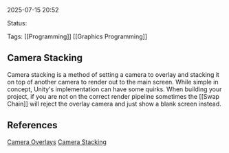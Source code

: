 2025-07-15 20:52

Status: 

Tags: [[Programming]] [[Graphics Programming]]

## Camera Stacking
Camera stacking is a method of setting a camera to overlay and stacking it on top of another camera to render out to the main screen.
While simple in concept, Unity's implementation can have some quirks. When building your project, if you are not on the correct render pipeline sometimes the [[Swap Chain]] will reject the overlay camera and just show a blank screen instead.

## References
[Camera Overlays](https://docs.unity3d.com/2023.2/Documentation/Manual/cameras-overlay.html)
[Camera Stacking](https://docs.unity3d.com/Packages/com.unity.render-pipelines.universal@7.2/manual/camera-stacking.html)
